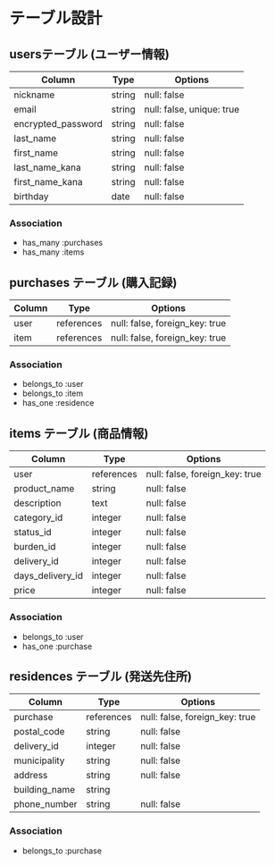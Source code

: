 # テーブル設計

## usersテーブル (ユーザー情報)

| Column             | Type    |   Options                        |
| --------           | ------  |  ------------------------------  |
| nickname           | string  | null: false                      |
| email              | string  | null: false, unique: true        |
| encrypted_password | string  | null: false                      |
| last_name          | string  | null: false                      |
| first_name         | string  | null: false                      |
| last_name_kana     | string  | null: false                      |
| first_name_kana    | string  | null: false                      |
| birthday           | date    | null: false                      |  
### Association

- has_many :purchases
- has_many :items

## purchases テーブル (購入記録)


| Column             | Type       |   Options                        |
| --------           | ------     |  ------------------------------  |
| user               | references | null: false, foreign_key: true   |
| item               | references | null: false, foreign_key: true   |
### Association

- belongs_to :user
- belongs_to :item
- has_one :residence

## items テーブル (商品情報)

| Column             | Type       |   Options                        |
| --------           | ------     |  ------------------------------  |
| user               | references | null: false, foreign_key: true   |
| product_name       | string     | null: false                      |
| description        | text       | null: false                      |
| category_id        | integer    | null: false                      |
| status_id          | integer    | null: false                      | 
| burden_id          | integer    | null: false                      |
| delivery_id        | integer    | null: false                      |
| days_delivery_id   | integer    | null: false                      |
| price              | integer    | null: false                      |

### Association

- belongs_to :user
- has_one :purchase


## residences テーブル (発送先住所)

| Column             | Type       |   Options                        |
| --------           | ------     |  ------------------------------  |
| purchase           | references | null: false, foreign_key: true   |
| postal_code        | string     | null: false                      |
| delivery_id        | integer    | null: false                      |
| municipality       | string     | null: false                      | 
| address            | string     | null: false                      |
| building_name      | string     |                                  |
| phone_number       | string     | null: false                      |


### Association

- belongs_to :purchase
